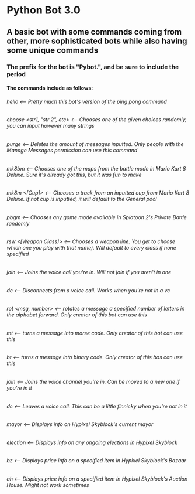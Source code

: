 # Python Bot 3.0

## A basic bot with some commands coming from other, more sophisticated bots while also having some unique commands

### The prefix for the bot is "Pybot.", and be sure to include the period

#### The commands include as follows:
###### hello                       <-- Pretty much this bot's version of the ping pong command
###### choose <str1, "str 2", etc> <-- Chooses one of the given choices randomly, you can input however many strings
###### purge <int />               <-- Deletes the amount of messages inputted. Only people with the Manage Messages permission can use this command
###### mk8bm                       <-- Chooses one of the maps from the battle mode in Mario Kart 8 Deluxe. Sure it's already got this, but it was fun to make
###### mk8m <[Cup]>                <-- Chooses a track from an inputted cup from Mario Kart 8 Deluxe. If not cup is inputted, it will default to the General pool
###### pbgm                        <-- Chooses any game mode available in Splatoon 2's Private Battle randomly
###### rsw <[Weapon Class]>        <-- Chooses a weapon line. You get to choose which one you play with that name). Will default to every class if none specified
###### join                        <-- Joins the voice call you're in. Will not join if you aren't in one
###### dc                          <-- Disconnects from a voice call. Works when you're not in a vc
###### rot <msg, number>           <-- rotates a message a specified number of letters in the alphabet forward. Only creator of this bot can use this
###### mt <msg>                    <-- turns a message into morse code. Only creator of this bot can use this
###### bt <msg>                    <-- turns a message into binary code. Only creator of this bos can use this
###### join                        <-- Joins the voice channel you're in. Can be moved to a new one if you're in it
###### dc                          <-- Leaves a voice call. This can be a little finnicky when you're not in it
###### mayor                       <-- Displays info on Hypixel Skyblock's current mayor
###### election                    <-- Displays info on any ongoing elections in Hypixel Skyblock <Bazaar Item>
###### bz                          <-- Displays price info on a specified item in Hypixel Skyblock's Bazaar
###### ah                          <-- Displays price info on a specified item in Hypixel Skyblock's Auction House. Might not work sometimes
